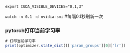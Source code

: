 `export CUDA_VISIBLE_DEVICES="0,1,3" `

`watch -n 0.1 -d nvidia-smi`     #每隔0.1秒刷新一次

### pytorch打印当前学习率
```javascript
# 打印当前学习率
print(optimizer.state_dict()['param_groups'][0]['lr'])
```
